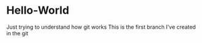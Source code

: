 # Hello-World
Just trying to understand how git works
This is the first branch I've created in the git
